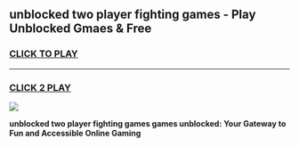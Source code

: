 
## unblocked two player fighting games - Play Unblocked Gmaes & Free
<h3>
<a href="https://news.freeplayer.one?title=unblocked_two_player_fighting_games&ref=23F">CLICK TO PLAY</a></h3>
<hr>

<h3>
<a href="https://news.freeplayer.one?title=unblocked_two_player_fighting_games&ref=23F">CLICK 2 PLAY</a>
  
</h3>

<a href="https://news.freeplayer.one?title=unblocked_two_player_fighting_games&ref=23F/"><img src="https://clearcache.store/games.png"></a>


**unblocked two player fighting games games unblocked: Your Gateway to Fun and Accessible Online Gaming**
